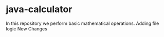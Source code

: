 # java-calculator
In this repository we perform basic mathematical operations.
Adding file logic
New Changes